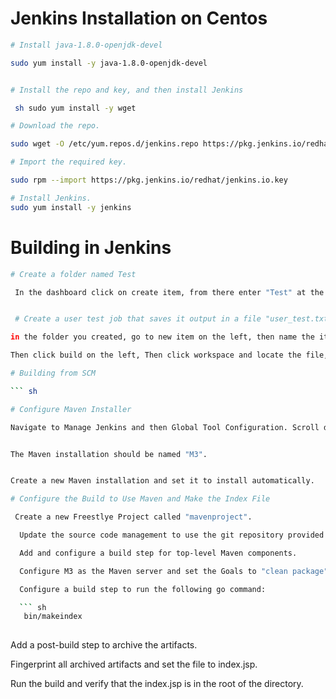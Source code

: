 # Jenkins Installation on Centos 

``` sh 
# Install java-1.8.0-openjdk-devel

sudo yum install -y java-1.8.0-openjdk-devel


# Install the repo and key, and then install Jenkins

 sh sudo yum install -y wget

# Download the repo.

sudo wget -O /etc/yum.repos.d/jenkins.repo https://pkg.jenkins.io/redhat/jenkins.repo

# Import the required key.

sudo rpm --import https://pkg.jenkins.io/redhat/jenkins.io.key

# Install Jenkins.
sudo yum install -y jenkins
```

# Building in Jenkins

``` sh 
# Create a folder named Test

 In the dashboard click on create item, from there enter "Test" at the top of the page and then click "folder" and then "ok"


 # Create a user test job that saves it output in a file "user_test.txt"

in the folder you created, go to new item on the left, then name the item user_test and then click "freestyle build" and then "ok" In the job configuration page in the build step, click execute shell, then in the text box type uname -a && whoami > user_test.txt then click save.

Then click build on the left, Then click workspace and locate the file, view the contets of the file by clicking view on the page. This should result in the username 'jenkins'

# Building from SCM

``` sh 

# Configure Maven Installer

Navigate to Manage Jenkins and then Global Tool Configuration. Scroll down to Maven Installations.


The Maven installation should be named "M3".


Create a new Maven installation and set it to install automatically.

# Configure the Build to Use Maven and Make the Index File

 Create a new Freestlye Project called "mavenproject".

  Update the source code management to use the git repository provided in the lab instructions.

  Add and configure a build step for top-level Maven components.

  Configure M3 as the Maven server and set the Goals to "clean package".

  Configure a build step to run the following go command:

  ``` sh
   bin/makeindex
  
   ```

  Add a post-build step to archive the artifacts.

Fingerprint all archived artifacts and set the file to index.jsp.


Run the build and verify that the index.jsp is in the root of the directory.

